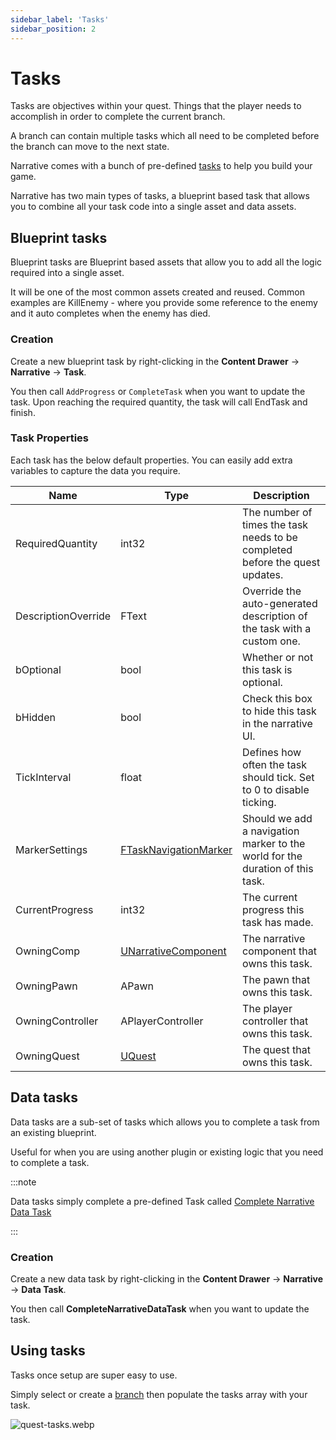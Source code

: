```yaml
---
sidebar_label: 'Tasks'
sidebar_position: 2
---
```


# Tasks

Tasks are objectives within your quest. Things that the player needs to accomplish in order to complete the current branch.

A branch can contain multiple tasks which all need to be completed before the branch can move to the next state.

Narrative comes with a bunch of pre-defined [tasks](./index.md) to help you build your game.

Narrative has two main types of tasks, a blueprint based task that allows you to combine all your task code into a single asset and data assets.

## Blueprint tasks

Blueprint tasks are Blueprint based assets that allow you to add all the logic required into a single asset.

It will be one of the most common assets created and reused. Common examples are KillEnemy - where you provide some reference to the enemy and it auto completes when the enemy has died.

### Creation

Create a new blueprint task by right-clicking in the **Content Drawer** -> **Narrative** -> **Task**.

You then call `AddProgress` or `CompleteTask` when you want to update the task. Upon reaching the required quantity, the task will call EndTask and finish.

### Task Properties

Each task has the below default properties. You can easily add extra variables to capture the data you require.

| Name                | Type                                                          | Description                                                                   |
|---------------------|---------------------------------------------------------------|-------------------------------------------------------------------------------|
| RequiredQuantity    | int32                                                         | The number of times the task needs to be completed before the quest updates.  |
| DescriptionOverride | FText                                                         | Override the auto-generated description of the task with a custom one.        |
| bOptional           | bool                                                          | Whether or not this task is optional.                                         |
| bHidden             | bool                                                          | Check this box to hide this task in the narrative UI.                         |
| TickInterval        | float                                                         | Defines how often the task should tick. Set to 0 to disable ticking.          |
| MarkerSettings      | [FTaskNavigationMarker](../../navigator/navigation-widgets/screen-space-markers.md) | Should we add a navigation marker to the world for the duration of this task. |
| CurrentProgress     | int32                                                         | The current progress this task has made.                                      |
| OwningComp          | [UNarrativeComponent](../../tales-component)                  | The narrative component that owns this task.                                  |
| OwningPawn          | APawn                                                         | The pawn that owns this task.                                                 |
| OwningController    | APlayerController                                             | The player controller that owns this task.                                    |
| OwningQuest         | [UQuest](../../quests)                                        | The quest that owns this task.                                                |

## Data tasks

Data tasks are a sub-set of tasks which allows you to complete a task from an existing blueprint.

Useful for when you are using another plugin or existing logic that you need to complete a task.

:::note

Data tasks simply complete a pre-defined Task called [Complete Narrative Data Task](defaulttasks.md#complete-narrative-data-task)

:::

### Creation

Create a new data task by right-clicking in the **Content Drawer** -> **Narrative** -> **Data Task**.

You then call **CompleteNarrativeDataTask** when you want to update the task.

## Using tasks

Tasks once setup are super easy to use.

Simply select or create a [branch](../branches.md) then populate the tasks array with your task.

![quest-tasks.webp](/img/quests/quest-tasks.webp)